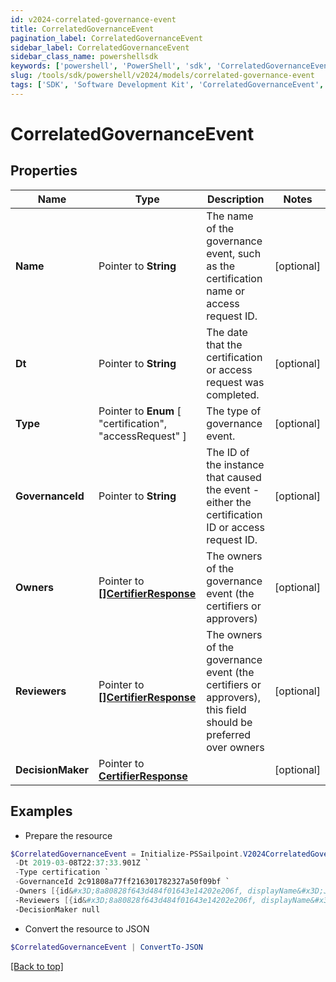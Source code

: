 ```yaml
---
id: v2024-correlated-governance-event
title: CorrelatedGovernanceEvent
pagination_label: CorrelatedGovernanceEvent
sidebar_label: CorrelatedGovernanceEvent
sidebar_class_name: powershellsdk
keywords: ['powershell', 'PowerShell', 'sdk', 'CorrelatedGovernanceEvent', 'V2024CorrelatedGovernanceEvent'] 
slug: /tools/sdk/powershell/v2024/models/correlated-governance-event
tags: ['SDK', 'Software Development Kit', 'CorrelatedGovernanceEvent', 'V2024CorrelatedGovernanceEvent']
---
```



# CorrelatedGovernanceEvent

## Properties

Name | Type | Description | Notes
------------ | ------------- | ------------- | -------------
**Name** |  Pointer to **String** | The name of the governance event, such as the certification name or access request ID. | [optional] 
**Dt** |  Pointer to **String** | The date that the certification or access request was completed. | [optional] 
**Type** |  Pointer to  **Enum** [  "certification",    "accessRequest" ] | The type of governance event. | [optional] 
**GovernanceId** |  Pointer to **String** | The ID of the instance that caused the event - either the certification ID or access request ID. | [optional] 
**Owners** |  Pointer to [**[]CertifierResponse**](certifier-response) | The owners of the governance event (the certifiers or approvers) | [optional] 
**Reviewers** |  Pointer to [**[]CertifierResponse**](certifier-response) | The owners of the governance event (the certifiers or approvers), this field should be preferred over owners | [optional] 
**DecisionMaker** |  Pointer to [**CertifierResponse**](certifier-response) |  | [optional] 

## Examples

- Prepare the resource
```powershell
$CorrelatedGovernanceEvent = Initialize-PSSailpoint.V2024CorrelatedGovernanceEvent  -Name Manager Certification for Jon Snow `
 -Dt 2019-03-08T22:37:33.901Z `
 -Type certification `
 -GovernanceId 2c91808a77ff216301782327a50f09bf `
 -Owners [{id&#x3D;8a80828f643d484f01643e14202e206f, displayName&#x3D;John Snow}] `
 -Reviewers [{id&#x3D;8a80828f643d484f01643e14202e206f, displayName&#x3D;John Snow}] `
 -DecisionMaker null
```

- Convert the resource to JSON
```powershell
$CorrelatedGovernanceEvent | ConvertTo-JSON
```


[[Back to top]](#) 

